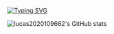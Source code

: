 [![Typing SVG](https://readme-typing-svg.demolab.com?font=Fira+Code&pause=1000&color=A844F7&width=435&lines=Hi+there%2C+my+name+is+Lucas)](https://git.io/typing-svg)

![lucas2020109662's GitHub stats](https://github-readme-stats.vercel.app/api?username=lucas2020109662&theme=aura&show_icons=true)

<!--
**lucas2020109662/lucas2020109662** is a ✨ _special_ ✨ repository because its `README.md` (this file) appears on your GitHub profile.

Here are some ideas to get you started:

- 🔭 I’m currently working on ...
- 🌱 I’m currently learning ...
- 👯 I’m looking to collaborate on ...
- 🤔 I’m looking for help with ...
- 💬 Ask me about ...
- 📫 How to reach me: ...
- 😄 Pronouns: ...
- ⚡ Fun fact: ...
-->
